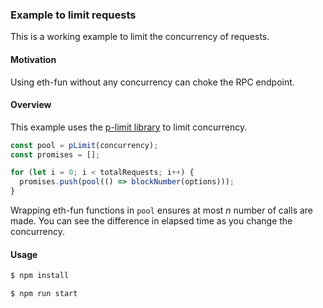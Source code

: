 ### Example to limit requests

This is a working example to limit the concurrency of requests.

#### Motivation

Using eth-fun without any concurrency can choke the RPC endpoint.

#### Overview

This example uses the [p-limit library](https://github.com/sindresorhus/p-limit) to limit concurrency.

```js
const pool = pLimit(concurrency);
const promises = [];

for (let i = 0; i < totalRequests; i++) {
  promises.push(pool(() => blockNumber(options)));
}
```

Wrapping eth-fun functions in `pool` ensures at most _n_ number of calls are made. You can see the difference in elapsed time as you change the concurrency.

#### Usage

```sh
$ npm install
```

```sh
$ npm run start
```
